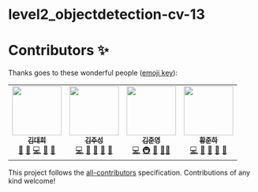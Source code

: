 # level2_objectdetection-cv-13

# Contributors ✨

Thanks goes to these wonderful people ([emoji key](https://allcontributors.org/docs/en/emoji-key)):

<!-- ALL-CONTRIBUTORS-LIST:START - Do not remove or modify this section -->
<!-- prettier-ignore-start -->
<!-- markdownlint-disable -->
<table>
  <tr>
    <td align="center"><a href="https://github.com/eogml88"><img src="https://avatars.githubusercontent.com/u/6427695?v=4?s=100" width="100px;" alt=""/><br /><sub><b>김대희</b></sub></a><br /><a href="https://github.com/boostcampaitech5/level1_imageclassification-cv-04/pull/2" title="Answering Questions">💬</a> <a href="https://github.com/boostcampaitech5/level1_imageclassification-cv-04/commits?author=eogml88" title="Maintenance">🚧</a> <a href="https://github.com/boostcampaitech5/level1_imageclassification-cv-04/commits?author=eogml88" title="Code">💻</a> <a href="https://github.com/boostcampaitech5/level1_imageclassification-cv-04/pull/2" title="Reviewed Pull Requests">👀</a> <a href="#ideas-eogml88" title="Ideas & Planning">🤔</a></td>
    <td align="center"><a href="https://github.com/kjs2109"><img src="https://avatars.githubusercontent.com/u/95335531?v=4" width="100px;" alt=""/><br /><sub><b>김주성</b></sub></a><br /><a href="https://github.com/boostcampaitech5/level1_imageclassification-cv-04/commits?author=zionia4758" title="Code">💻</a> <a href="https://github.com/boostcampaitech5/level1_imageclassification-cv-04/commits?author=zionia4758" title="Maintenance">🚧</a> <a href="https://github.com/boostcampaitech5/level1_imageclassification-cv-04/pull/3" title="Answering Questions">💬</a> <a href="#research-zionia4758" title="Research">🔬</a> <a href="https://github.com/boostcampaitech5/level1_imageclassification-cv-04" title="Tools">🔧</a> </td>
    <td align="center"><a href="https://github.com/jjjuuuun"><img src="https://avatars.githubusercontent.com/u/86290308?v=4?s=100" width="100px;" alt=""/><br /><sub><b>김준영</b></sub></a><br /><a href="https://github.com/boostcampaitech5/level1_imageclassification-cv-04/commits?author=jjjuuuun" title="Code">💻</a> <a href="https://github.com/boostcampaitech5/level1_imageclassification-cv-04/blob/main/main.py" title="Infrastructure">🚇</a> <a href="#ideas-jjjuuuun" title="Ideas & Planning">🤔</a> <a href="https://github.com/boostcampaitech5/level1_imageclassification-cv-04" title="Project Management">📆</a><a href="#research-jjjuuuun" title="Research">🔬</a></td>
    <td align="center"><a href="https://github.com/jh58power"><img src="https://avatars.githubusercontent.com/u/48081459?v=4?s=100" width="100px;" alt=""/><br /><sub><b>황준하</b></sub></a><br /><a href="https://github.com/boostcampaitech5/level1_imageclassification-cv-04/commits?author=jh58power" title="Code">💻</a> <a href="#ideas-jh58power" title="Ideas & Planning">🤔</a> <a href="https://github.com/boostcampaitech5/level1_imageclassification-cv-04/pull/4" title="Answering Questions">💬</a> <a href="https://github.com/boostcampaitech5/level1_imageclassification-cv-04/blob/main/README.md" title="Design">🎨</a> <a href="https://github.com/boostcampaitech5/level1_imageclassification-cv-04/commits?author=jh58power" title="Documentation">📖</a></td>
  </tr>
</table>

<!-- markdownlint-restore -->
<!-- prettier-ignore-end -->

<!-- ALL-CONTRIBUTORS-LIST:END -->

This project follows the [all-contributors](https://github.com/all-contributors/all-contributors) specification. Contributions of any kind welcome!
